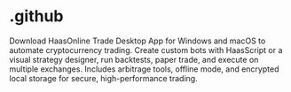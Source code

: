 # .github
Download HaasOnline Trade Desktop App for Windows and macOS to automate cryptocurrency trading. Create custom bots with HaasScript or a visual strategy designer, run backtests, paper trade, and execute on multiple exchanges. Includes arbitrage tools, offline mode, and encrypted local storage for secure, high-performance trading.
